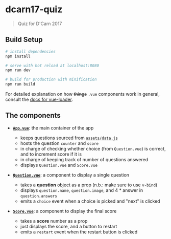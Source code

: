 # dcarn17-quiz

> Quiz for D'Carn 2017

## Build Setup

``` bash
# install dependencies
npm install

# serve with hot reload at localhost:8080
npm run dev

# build for production with minification
npm run build
```

For detailed explanation on how ~~things~~ `.vue` components work in general, consult the [docs for vue-loader](http://vuejs.github.io/vue-loader).

## The components
* [**`App.vue`**](./src/App.vue): the main container of the app
	- keeps questions sourced from [`assets/data.js`](./src/assets/data.js)
	- hosts the question `counter` and `score`
	- in charge of checking whether choice (from `Question.vue`) is correct, and to increment score if it is
	- in charge of keeping track of number of questions answered
	- displays `Question.vue` and `Score.vue`

* [**`Question.vue`**](./src/components/Question.vue): a component to display a single question
	- takes a **question** object as a prop (n.b.: make sure to use `v-bind`)
	- displays `question.name`, `question.image`, and 4 * answer in `question.answers`
	- emits a `choice` event when a choice is picked and "next" is clicked

* [**`Score.vue`**](./src/components/Score.vue): a component to display the final score
	- takes a **score** number as a prop
	- just displays the score, and a button to restart
	- emits a `restart` event when the restart button is clicked
